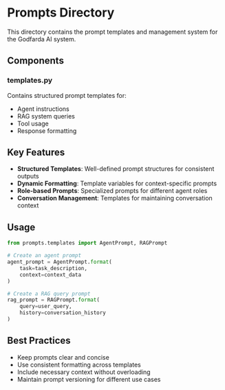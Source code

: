 # Prompts Directory

This directory contains the prompt templates and management system for the Godfarda AI system.

## Components

### templates.py
Contains structured prompt templates for:
- Agent instructions
- RAG system queries
- Tool usage
- Response formatting

## Key Features

- **Structured Templates**: Well-defined prompt structures for consistent outputs
- **Dynamic Formatting**: Template variables for context-specific prompts
- **Role-based Prompts**: Specialized prompts for different agent roles
- **Conversation Management**: Templates for maintaining conversation context

## Usage

```python
from prompts.templates import AgentPrompt, RAGPrompt

# Create an agent prompt
agent_prompt = AgentPrompt.format(
    task=task_description,
    context=context_data
)

# Create a RAG query prompt
rag_prompt = RAGPrompt.format(
    query=user_query,
    history=conversation_history
)
```

## Best Practices

- Keep prompts clear and concise
- Use consistent formatting across templates
- Include necessary context without overloading
- Maintain prompt versioning for different use cases
